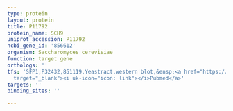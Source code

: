 ```yaml
---
type: protein
layout: protein
title: P11792
protein_name: SCH9
uniprot_accession: P11792
ncbi_gene_id: '856612'
organism: Saccharomyces cerevisiae
function: target gene
orthologs: ''
tfs: 'SFP1,P32432,851119,Yeastract,western blot,&ensp;<a href="https://www.ncbi.nlm.nih.gov/pubmed/?term=27462806%5Buid%5D+OR+24170807%5Buid%5D"
  target="_blank"><i uk-icon="icon: link"></i>Pubmed</a>'
targets: ''
binding_sites: ''

---
```

